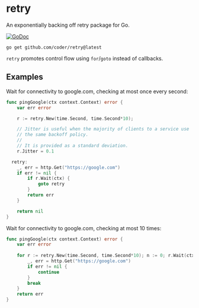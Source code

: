 # retry

An exponentially backing off retry package for Go.

[![GoDoc](https://godoc.org/github.com/golang/gddo?status.svg)](https://godoc.org/github.com/coder/retry)

```
go get github.com/coder/retry@latest
```

`retry` promotes control flow using `for`/`goto` instead of callbacks.

## Examples

Wait for connectivity to google.com, checking at most once every
second:

```go
func pingGoogle(ctx context.Context) error {
	var err error

	r := retry.New(time.Second, time.Second*10);

	// Jitter is useful when the majority of clients to a service use
	// the same backoff policy.
	//
	// It is provided as a standard deviation.
	r.Jitter = 0.1

  retry:
	_, err = http.Get("https://google.com")
	if err != nil {
		if r.Wait(ctx) {
			goto retry
		}
		return err
	}

	return nil
}
```

Wait for connectivity to google.com, checking at most 10 times:
```go
func pingGoogle(ctx context.Context) error {
	var err error
	
	for r := retry.New(time.Second, time.Second*10); n := 0; r.Wait(ctx) && n < 10; n++ {
		_, err = http.Get("https://google.com")
		if err != nil {
			continue
		}
		break
	}
	return err
}
```